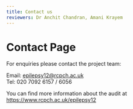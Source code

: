 ```yaml
---
title: Contact us
reviewers: Dr Anchit Chandran, Amani Krayem
---
```


# Contact Page
For enquiries please contact the project team:

Email: epilepsy12@rcpch.ac.uk
<br>Tel: 020 7092 6157 / 6056

You can find more information about the audit at https://www.rcpch.ac.uk/epilepsy12
